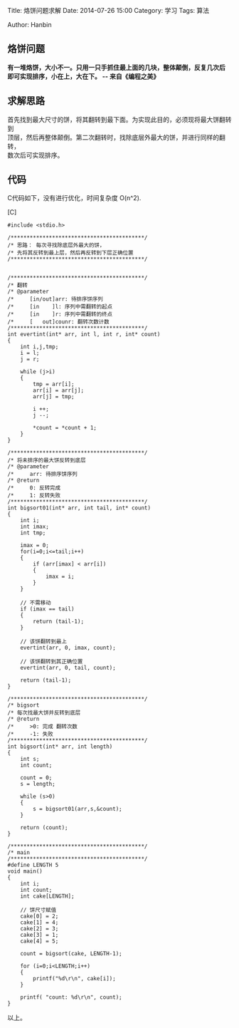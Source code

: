 Title: 烙饼问题求解
Date: 2014-07-26 15:00
Category: 学习
Tags: 算法
<!-- Slug:  -->
Author: Hanbin
<!-- Summary: 第一篇日志 -->

## 烙饼问题  
  
**有一堆烙饼，大小不一。只用一只手抓住最上面的几块，整体颠倒，反复几次后  
即可实现排序，小在上，大在下。 -- 来自《编程之美》**  


## 求解思路  
  
首先找到最大尺寸的饼，将其翻转到最下面。为实现此目的，必须现将最大饼翻转到  
顶层，然后再整体颠倒。第二次翻转时，找除底层外最大的饼，并进行同样的翻转，  
数次后可实现排序。  

## 代码  
  
C代码如下，没有进行优化，时间复杂度 O(n^2).  

[C]
```
#include <stdio.h>

/******************************************/
/* 思路： 每次寻找除底层外最大的饼，
/* 先将其反转到最上层，然后再反转到下层正确位置
/******************************************/


/******************************************/
/* 翻转
/* @parameter 
/*     [in/out]arr: 待排序饼序列
/*     [in    ]l: 序列中需翻转的起点
/*     [in    ]r: 序列中需翻转的终点
/*     [   out]counr: 翻转次数计数
/******************************************/
int evertint(int* arr, int l, int r, int* count)
{
	int i,j,tmp;
	i = l;
	j = r;

	while (j>i)
	{
		tmp = arr[i];
		arr[i] = arr[j];
		arr[j] = tmp;

		i ++;
		j --;

		*count = *count + 1;
	}
}

/******************************************/
/* 将未排序的最大饼反转到底层
/* @parameter 
/*     arr: 待排序饼序列
/* @return
/*     0: 反转完成
/*     1: 反转失败
/******************************************/
int bigsort01(int* arr, int tail, int* count)
{
	int i;
	int imax;
	int tmp;

	imax = 0;
	for(i=0;i<=tail;i++)
	{
		if (arr[imax] < arr[i])
		{
			imax = i;
		}
	}

	// 不需移动
	if (imax == tail)
	{
		return (tail-1);
	}

	// 该饼翻转到最上
	evertint(arr, 0, imax, count);

	// 该饼翻转到其正确位置
	evertint(arr, 0, tail, count);

	return (tail-1);
}

/******************************************/
/* bigsort
/* 每次找最大饼并反转到底层
/* @return
/*     >0: 完成 翻转次数
/*     -1: 失败
/******************************************/
int bigsort(int* arr, int length)
{
	int s;
	int count;

	count = 0;
	s = length;

	while (s>0)
	{
		s = bigsort01(arr,s,&count);
	}

	return (count);
}

/******************************************/
/* main
/******************************************/
#define LENGTH 5
void main()
{
	int i;
	int count;
	int cake[LENGTH];

	// 饼尺寸赋值
	cake[0] = 2;
	cake[1] = 4;
	cake[2] = 3;
	cake[3] = 1;
	cake[4] = 5;

	count = bigsort(cake, LENGTH-1);

	for (i=0;i<LENGTH;i++)
	{
		printf("%d\r\n", cake[i]);
	}

	printf( "count: %d\r\n", count);
}

```

以上。  
